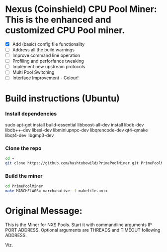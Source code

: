 # Nexus (Coinshield) CPU Pool Miner: This is the enhanced and customized CPU Pool miner.

- [x] Add (basic) config file functionality
- [ ] Address all the build warnings
- [ ] Improve command line operation
- [ ] Profiling and perforfance tweaking
- [ ] Implement new upstream protocols
- [ ] Multi Pool Switching
- [ ] Interface Improvement - Colour!

# Build instructions (Ubuntu)
### Install dependencies
sudo apt-get install build-essential libboost-all-dev install libdb-dev libdb++-dev libssl-dev libminiupnpc-dev libqrencode-dev qt4-qmake libqt4-dev libgmp3-dev
### Clone the repo

```sh
cd ~
git clone https://github.com/hashtobewild/PrimePoolMiner.git PrimePoolMiner
```

### Build the miner

```sh
cd PrimePoolMiner
make MARCHFLAGS=-march=native -f makefile.unix
```

# Original Message: 

This is the Miner for NXS Pools. Start it with commandline arguments IP PORT ADDRESS. Optional arguments are THREADS and TIMEOUT following ADDRESS.

Viz.
